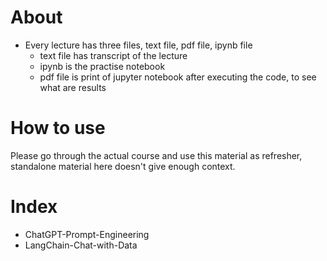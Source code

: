 # About
* Every lecture has three files, text file, pdf file, ipynb file
  * text file has transcript of the lecture 
  * ipynb is the practise notebook
  * pdf file is print of jupyter notebook after executing the code, to see what are results

# How to use
Please go through the actual course and use this material as refresher, standalone material here doesn't give enough context.

# Index
* ChatGPT-Prompt-Engineering
* LangChain-Chat-with-Data